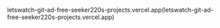 letswatch-git-ad-free-seeker220s-projects.vercel.app(letswatch-git-ad-free-seeker220s-projects.vercel.app)

